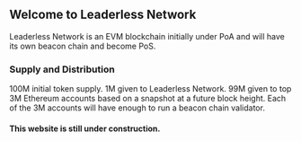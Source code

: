 ## Welcome to Leaderless Network 

Leaderless Network is an EVM blockchain initially under PoA and will have its own beacon chain and become PoS. 

### Supply and Distribution 

100M initial token supply.
1M given to Leaderless Network.
99M given to top 3M Ethereum accounts based on a snapshot at a future block height. Each of the 3M accounts will have enough to run a beacon chain validator.

#### This website is still under construction.

